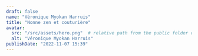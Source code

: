 ```yaml
---
draft: false
name: "Véronique Myokan Harruis"
title: "Nonne zen et couturière"
avatar:
  src: "/src/assets/hero.png"  # relative path from the public folder or src/assets depending on your setup
  alt: "Véronique Myokan Harruis"
publishDate: "2022-11-07 15:39"
---
```

